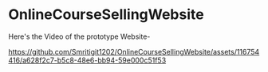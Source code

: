 # OnlineCourseSellingWebsite
Here's the Video of the prototype Website-


https://github.com/Smritigit1202/OnlineCourseSellingWebsite/assets/116754416/a628f2c7-b5c8-48e6-bb94-59e000c51f53

